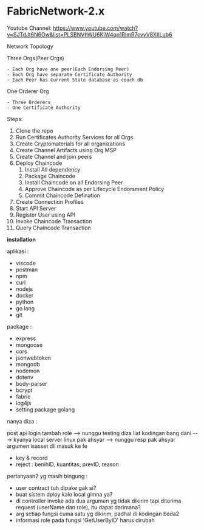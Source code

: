 # FabricNetwork-2.x

Youtube Channel: https://www.youtube.com/watch?v=SJTdJt6N6Ow&list=PLSBNVhWU6KjW4qo1RlmR7cvvV8XIILub6

Network Topology

Three Orgs(Peer Orgs)

    - Each Org have one peer(Each Endorsing Peer)
    - Each Org have separate Certificate Authority
    - Each Peer has Current State database as couch db

One Orderer Org

    - Three Orderers
    - One Certificate Authority

Steps:

1. Clone the repo
2. Run Certificates Authority Services for all Orgs
3. Create Cryptomaterials for all organizations
4. Create Channel Artifacts using Org MSP
5. Create Channel and join peers
6. Deploy Chaincode
   1. Install All dependency
   2. Package Chaincode
   3. Install Chaincode on all Endorsing Peer
   4. Approve Chaincode as per Lifecycle Endorsment Policy
   5. Commit Chaincode Defination
7. Create Connection Profiles
8. Start API Server
9. Register User using API
10. Invoke Chaincode Transaction
11. Query Chaincode Transaction

**installation**

aplikasi :

- viscode
- postman
- npm
- curl
- nodejs
- docker
- python
- go lang
- git

package :

- express
- mongoose
- cors
- jsonwebtoken
- mongodb
- nodemon
- dotenv
- body-parser
- bcrypt
- fabric
- log4js
- setting package golang

nanya diza :

post api login tambah role --> nunggu testing diza
liat kodingan bang dani ---> kyanya local
server linux pak ahsyar --> nunggu resp pak ahsyar
argumen isasset dll masuk ke fe

- key & record
- reject : benihID, kuantitas, prevID, reason

pertanyaan2 yg masih bingung :

- user contract tuh dipake gak si?
- buat sistem dploy kalo local gimna ya?
- di controller invoke ada dua argumen yg tidak dikirim tapi diterima request (userName dan role), itu dapat darimana?
- arg setiap fungsi cuma satu yg dikirim, padhal di kodingan beda2
- informasi role pada fungsi 'GetUserByID' harus dirubah
